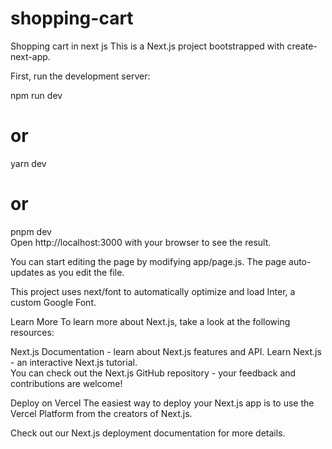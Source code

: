 # shopping-cart
Shopping cart in next js
This is a Next.js project bootstrapped with create-next-app. 
  

First, run the development server:  
  
npm run dev  
# or    
yarn dev   
# or  
pnpm dev  
Open http://localhost:3000 with your browser to see the result. 
 
You can start editing the page by modifying app/page.js. The page auto-updates as you edit the file.

This project uses next/font to automatically optimize and load Inter, a custom Google Font.


Learn More 
To learn more about Next.js, take a look at the following resources:

Next.js Documentation - learn about Next.js features and API.
Learn Next.js - an interactive Next.js tutorial.  
You can check out the Next.js GitHub repository - your feedback and contributions are welcome!
 
Deploy on Vercel
The easiest way to deploy your Next.js app is to use the Vercel Platform from the creators of Next.js.
 
Check out our Next.js deployment documentation for more details. 
   
